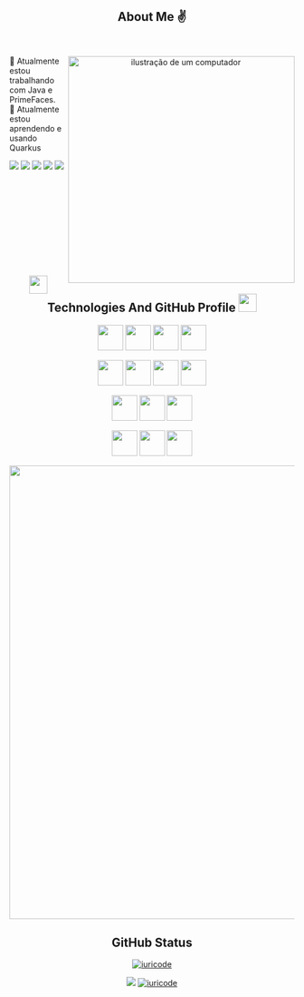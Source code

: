 <h2 align="center"> About Me ✌️</h2>
</br>
<div align="center">
  <img src="https://raw.githubusercontent.com/MicaelliMedeiros/micaellimedeiros/master/image/computer-illustration.png" alt="ilustração de um computador" min-width="400px" max-width="400px" width="400px" align="right">

  <p align="left"> 
    🔭 Atualmente estou trabalhando com Java e PrimeFaces. 
  <br/>
    🌱 Atualmente estou aprendendo e usando Quarkus
  </p>
  
  <p align="left">
  <a href="mailto:lucasviniciuscruz2020@gmail.com?subject= contate me&body=" alt="Gmail">
  <img src="https://img.shields.io/badge/-Gmail-FF0000?style=flat-square&labelColor=FF0000&logo=gmail&logoColor=white&link=LINK-DO-SEU-GMAIL" /></a>

  <a href="https://www.linkedin.com/in/lucas-santos0235647/" alt="LinkedIn">
  <img src="https://img.shields.io/badge/-Linkedin-0e76a8?style=flat-square&logo=Linkedin&logoColor=white&link=LINK-DO-SEU-LINKEDIN" /></a>

  <a href="https://wa.me/5586998182110" alt="WhatsApp">
  <img src="https://img.shields.io/badge/-WhatsApp-25d366?style=flat-square&labelColor=25d366&logo=whatsapp&logoColor=white&link=API-DO-SEU-WHATSAPP"/></a>

  <a href="#" alt="Facebook">
  <img src="https://img.shields.io/badge/-Facebook-3b5998?style=flat-square&labelColor=3b5998&logo=facebook&logoColor=white&link=LINK-DO-SEU-FACEBOOK"/></a>

  <a href="https://www.instagram.com/luka_santos_/" alt="Instagram">
  <img src="https://img.shields.io/badge/-Instagram-DF0174?style=flat-square&labelColor=DF0174&logo=instagram&logoColor=white&link=https://www.instagram.com/luka_santos_/"/></a>
  </p>
</div>
<p>&nbsp;</p>
<p>&nbsp;</p>
<p>&nbsp;</p>
<p>&nbsp;</p>
<p>&nbsp;</p>


<h2  align="center"> 
  <img src = "https://media2.giphy.com/media/QssGEmpkyEOhBCb7e1/giphy.gif?cid=ecf05e47a0n3gi1bfqntqmob8g9aid1oyj2wr3ds3mg700bl&rid=giphy.gif" width = 32px height=32px >  
  Technologies And GitHub Profile
  <img src = "https://media2.giphy.com/media/QssGEmpkyEOhBCb7e1/giphy.gif?cid=ecf05e47a0n3gi1bfqntqmob8g9aid1oyj2wr3ds3mg700bl&rid=giphy.gif" width = 32px height=32px >
</h2>

<div  align="center">
  <code><img height="45" src="https://cdn.jsdelivr.net/gh/devicons/devicon/icons/react/react-original.svg"></code>
  <code><img height="45" src="https://cdn.jsdelivr.net/gh/devicons/devicon@latest/icons/nextjs/nextjs-original.svg" /></code>
  <code><img height="45" src="https://cdn.jsdelivr.net/gh/devicons/devicon@latest/icons/sass/sass-original.svg" /></code>
  <code><img height="45" src="https://cdn.jsdelivr.net/gh/devicons/devicon@latest/icons/tailwindcss/tailwindcss-original.svg" /></code>
  
  <code><img height="45" src="https://cdn.jsdelivr.net/gh/devicons/devicon/icons/typescript/typescript-plain.svg"></code>
  <code><img height="45" src="https://cdn.jsdelivr.net/gh/devicons/devicon@latest/icons/nodejs/nodejs-original-wordmark.svg" /></code>
  <code><img height="45" src="https://cdn.jsdelivr.net/gh/devicons/devicon@latest/icons/python/python-original.svg" /></code>
  <code><img height="45" src="https://cdn.jsdelivr.net/gh/devicons/devicon@latest/icons/java/java-original.svg" /></code>

  <code><img height="45"  src="https://cdn.jsdelivr.net/gh/devicons/devicon@latest/icons/quarkus/quarkus-original.svg" /></code>
  <code><img height="45" src="https://cdn.jsdelivr.net/gh/devicons/devicon@latest/icons/django/django-plain.svg" /></code>
  <code><img height="45" src="https://cdn.jsdelivr.net/gh/devicons/devicon@latest/icons/electron/electron-original.svg"/></code>

  <code><img height="45" src="https://cdn.jsdelivr.net/gh/devicons/devicon@latest/icons/postgresql/postgresql-original.svg" /></code>
  <code><img height="45" src="https://cdn.jsdelivr.net/gh/devicons/devicon@latest/icons/prisma/prisma-original.svg" /></code>
  <code><img height="45" src="https://cdn.jsdelivr.net/gh/devicons/devicon@latest/icons/docker/docker-original-wordmark.svg" /></code>

   <div align="right">
   <p align="center">
    <a
      href="https://github.com/ryo-ma/github-profile-trophy"
      title="repositório de troféus"
    >
      <img
        width="800"
        src="https://github-profile-trophy.vercel.app/?username=L3Santos&column=8&theme=darkhub&no-frame=true&no-bg=true"
      />
    </a>
  </p>
 </div>
</div>          

<h2 align="center"> GitHub Status </h2>
<div align="center">

[![iuricode](https://github-readme-stats.vercel.app/api/top-langs/?username=L3Santos&theme=dark&hide_langs_below=1)](https://github.com/anuraghazra/github-readme-stats)

<img src="http://github-readme-streak-stats.herokuapp.com?user=L3Santos&theme=dark&hide_border=true&date_format=j%2Fn%5B%2FY%5D"></img>
[![iuricode](https://github-readme-stats.vercel.app/api?username=L3Santos&theme=dark)](https://github.com/anuraghazra/github-readme-stats)

</div>

